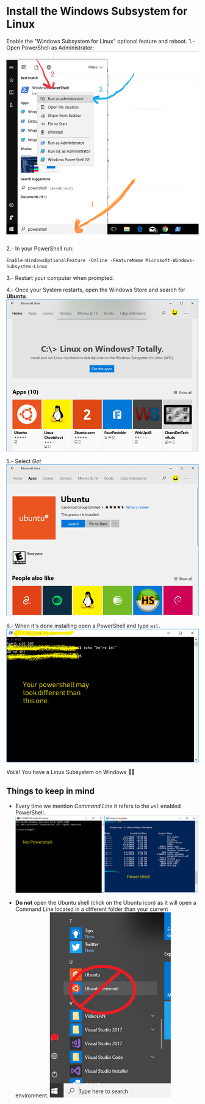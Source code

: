 # Install the Windows Subsystem for Linux
Enable the "Windows Subsystem for Linux" optional feature and reboot.
1.- Open PowerShell as Administrator:
    ![open powershell as admin](admin.png)
    
2.- In your PowerShell run: 

```shell
Enable-WindowsOptionalFeature -Online -FeatureName Microsoft-Windows-Subsystem-Linux
```
    
3.- Restart your computer when prompted.

4.- Once your System restarts, open the Windows Store and search for **Ubuntu**.
    ![Windows Store Ubuntu](search.png)
    
5.- Select _Get_
    ![Selecting 'Get' from the MS Store Ubuntu result](store.png)
    
6.- When it's done installing open a PowerShell and type `wsl`.
    ![Open power shell in Windows](wsl.png)

Voilà! You have a Linux Subsystem on Windows 👍🏼

## Things to keep in mind
- Every time we mention _Command Line_ it refers to the `wsl` enabled PowerShell.
    ![Not PowerShell and Powershell](noyes.png)

- **Do not** open the Ubuntu shell (click on the Ubuntu icon) as it will open a Command Line located in a different folder than your current environment.
    ![Do not open Ubuntu bash through icon](no.png)


